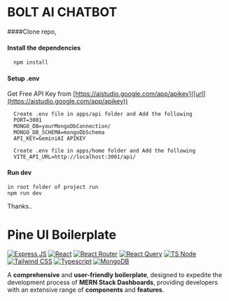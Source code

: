 # BOLT AI CHATBOT

####Clone repo,
#### Install the dependencies

```bash
  npm install
```


#### Setup .env
Get Free API Key from  [https://aistudio.google.com/app/apikey]([url](https://aistudio.google.com/app/apikey))

```
  Create .env file in apps/api folder and Add the following
  PORT=3001
  MONGO_DB=yourMongoDbConnection/
  MONGO_DB_SCHEMA=mongoDbSchema
  API_KEY=GeminiAI APIKEY
```
```
  Create .env file in apps/home folder and Add the following
  VITE_API_URL=http://localhost:3001/api/
```

#### Run dev

```
in root folder of project run
npm run dev
```



Thanks..
# Pine UI Boilerplate
[![Express JS](https://img.shields.io/badge/Express.js-000000?style=for-the-badge&logo=express&logoColor=white)]()
[![React](https://img.shields.io/badge/React-20232A?style=for-the-badge&logo=react&logoColor=61DAFB)]()
[![React Router](https://img.shields.io/badge/React_Router-CA4245?style=for-the-badge&logo=react-router&logoColor=white)]()
[![React Query](https://img.shields.io/badge/React_Query-FF4154?style=for-the-badge&logo=React_Query&logoColor=white)]()
[![TS Node](https://img.shields.io/badge/ts--node-3178C6?style=for-the-badge&logo=ts-node&logoColor=white)]()
[![Tailwind CSS](https://img.shields.io/badge/Tailwind_CSS-38B2AC?style=for-the-badge&logo=tailwind-css&logoColor=white)]()
[![Typescript](https://img.shields.io/badge/TypeScript-007ACC?style=for-the-badge&logo=typescript&logoColor=white)]()
[![MongoDB](https://img.shields.io/badge/MongoDB-4EA94B?style=for-the-badge&logo=mongodb&logoColor=white)]()

A **comprehensive** and **user-friendly boilerplate**, designed to expedite the development process of **MERN Stack Dashboards**, providing developers with an extensive range of **components** and **features**.
